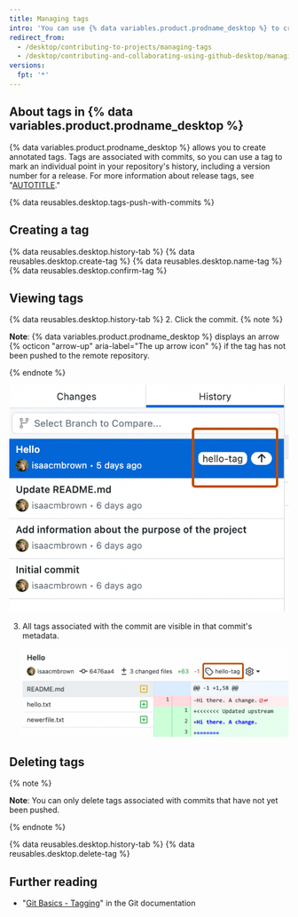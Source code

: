 ```yaml
---
title: Managing tags
intro: 'You can use {% data variables.product.prodname_desktop %} to create, push, and view tags.'
redirect_from:
  - /desktop/contributing-to-projects/managing-tags
  - /desktop/contributing-and-collaborating-using-github-desktop/managing-tags
versions:
  fpt: '*'
---
```

## About tags in {% data variables.product.prodname_desktop %}

{% data variables.product.prodname_desktop %} allows you to create annotated tags. Tags are associated with commits, so you can use a tag to mark an individual point in your repository's history, including a version number for a release. For more information about release tags, see "[AUTOTITLE](/repositories/releasing-projects-on-github/about-releases)."

{% data reusables.desktop.tags-push-with-commits %}

## Creating a tag

{% data reusables.desktop.history-tab %}
{% data reusables.desktop.create-tag %}
{% data reusables.desktop.name-tag %}
{% data reusables.desktop.confirm-tag %}

## Viewing tags

{% data reusables.desktop.history-tab %}
2. Click the commit.
  {% note %}

  **Note**: {% data variables.product.prodname_desktop %} displays an arrow {% octicon "arrow-up" aria-label="The up arrow icon" %} if the tag has not been pushed to the remote repository.

  {% endnote %}

  ![Screenshot of a list of commits in the "History" tab. Next to a commit, a "hello-tag" label and an "up arrow" icon are outlined in orange.](/assets/images/help/desktop/viewing-tags-in-history.png)

3. All tags associated with the commit are visible in that commit's metadata.
   
   ![Screenshot of the detailed view of a commit. Above the commit's diff, in the commit's metadata, a tag icon and the label "hello-tag" are outlined in orange.](/assets/images/help/desktop/viewing-tags-in-commit.png)

## Deleting tags

{% note %}

**Note**: You can only delete tags associated with commits that have not yet been pushed.

{% endnote %}

{% data reusables.desktop.history-tab %}
{% data reusables.desktop.delete-tag %}

## Further reading

- "[Git Basics - Tagging](https://git-scm.com/book/en/v2/Git-Basics-Tagging)" in the Git documentation
